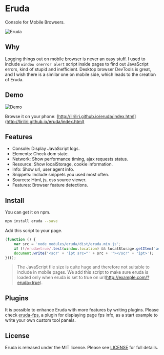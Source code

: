 # Eruda

Console for Mobile Browsers.

![Eruda](http://7xn2zy.com1.z0.glb.clouddn.com/eruda_screenshot.jpg)

## Why

Logging things out on mobile browser is never an easy stuff. I used to include `window onerror alert` script inside pages to find out JavaScript errors, kind of stupid and inefficient. Desktop browser DevTools is great, and I wish there is a similar one on mobile side, which leads to the creation of Eruda.

## Demo

![Demo](http://7xn2zy.com1.z0.glb.clouddn.com/eruda_qrcode.png)

Browse it on your phone: [http://liriliri.github.io/eruda/index.html](http://liriliri.github.io/eruda/index.html)

## Features

* Console: Display JavaScript logs.
* Elements: Check dom state.
* Network: Show performance timing, ajax requests status.
* Resource: Show localStorage, cookie information.
* Info: Show url, user agent info.
* Snippets: Include snippets you used most often.
* Sources: Html, js, css source viewer.
* Features: Browser feature detections.

## Install

You can get it on npm.

```bash
npm install eruda --save
```

Add this script to your page.

```javascript
(function () {
    var src = 'node_modules/eruda/dist/eruda.min.js';
    if (!/eruda=true/.test(window.location) && localStorage.getItem('active-eruda') != 'true') return;
    document.write('<scr' + 'ipt src="' + src + '"></scr' + 'ipt>');
})();
```

> The JavaScript file size is quite huge and therefore not suitable to include
in mobile pages. We add this script to make sure eruda is loaded only when eruda
is set to true on url(http://example.com/?eruda=true).

## Plugins

It is possible to enhance Eruda with more features by writing plugins. Please check [eruda-fps](https://github.com/liriliri/eruda-fps), a plugin for displaying page
fps info, as a start example to write your own custom tool panels.

## License

Eruda is released under the MIT license. Please see
[LICENSE](https://opensource.org/licenses/MIT) for full details.

